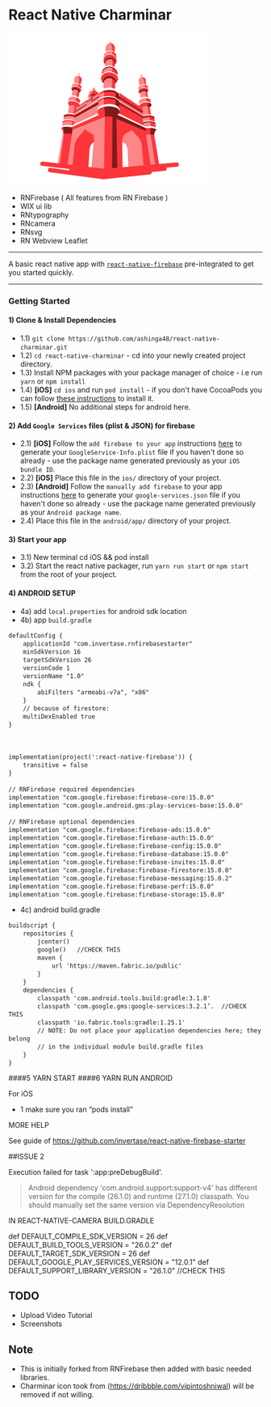# React Native Charminar

![react-native-charminar](/images/2018/05/react-native-charminar.png)


 - RNFirebase ( All features from RN Firebase )
 - WIX ui lib
 - RNtypography
 - RNcamera
 - RNsvg
 - RN Webview Leaflet
---

A basic react native app with [`react-native-firebase`](https://github.com/invertase/react-native-firebase) pre-integrated  to get you started quickly.

---

### Getting Started

#### 1) Clone & Install Dependencies

- 1.1) `git clone https://github.com/ashinga48/react-native-charminar.git`
- 1.2) `cd react-native-charminar` - cd into your newly created project directory.
- 1.3) Install NPM packages with your package manager of choice - i.e run `yarn` or `npm install`
- 1.4) **[iOS]** `cd ios` and run `pod install` - if you don't have CocoaPods you can follow [these instructions](https://guides.cocoapods.org/using/getting-started.html#getting-started) to install it.
- 1.5) **[Android]** No additional steps for android here.

#### 2) Add `Google Services` files (plist & JSON) for firebase

- 2.1) **[iOS]** Follow the `add firebase to your app` instructions [here](https://firebase.google.com/docs/ios/setup#add_firebase_to_your_app) to generate your `GoogleService-Info.plist` file if you haven't done so already - use the package name generated previously as your `iOS bundle ID`.
- 2.2) **[iOS]** Place this file in the `ios/` directory of your project.
- 2.3) **[Android]** Follow the `manually add firebase` to your app instructions [here](https://firebase.google.com/docs/android/setup#manually_add_firebase) to generate your `google-services.json` file if you haven't done so already - use the package name generated previously as your `Android package name`.
- 2.4) Place this file in the `android/app/` directory of your project.

#### 3) Start your app

- 3.1) New terminal cd iOS && pod install
- 3.2) Start the react native packager, run `yarn run start` or `npm start` from the root of your project.

#### 4) ANDROID SETUP

- 4a) add `local.properties` for android sdk location
- 4b) app `build.gradle`

```
defaultConfig {
    applicationId "com.invertase.rnfirebasestarter"
    minSdkVersion 16
    targetSdkVersion 26
    versionCode 1
    versionName "1.0"
    ndk {
        abiFilters "armeabi-v7a", "x86"
    }
    // because of firestore:
    multiDexEnabled true
}



implementation(project(':react-native-firebase')) {
    transitive = false
}

// RNFirebase required dependencies
implementation "com.google.firebase:firebase-core:15.0.0"
implementation "com.google.android.gms:play-services-base:15.0.0"

// RNFirebase optional dependencies
implementation "com.google.firebase:firebase-ads:15.0.0"
implementation "com.google.firebase:firebase-auth:15.0.0"
implementation "com.google.firebase:firebase-config:15.0.0"
implementation "com.google.firebase:firebase-database:15.0.0"
implementation "com.google.firebase:firebase-invites:15.0.0"
implementation "com.google.firebase:firebase-firestore:15.0.0"
implementation "com.google.firebase:firebase-messaging:15.0.2"
implementation "com.google.firebase:firebase-perf:15.0.0"
implementation "com.google.firebase:firebase-storage:15.0.0"
```



- 4c) android build.gradle

```
buildscript {
    repositories {
        jcenter()
        google()   //CHECK THIS
        maven {
            url 'https://maven.fabric.io/public'
        }
    }
    dependencies {
        classpath 'com.android.tools.build:gradle:3.1.0'
        classpath 'com.google.gms:google-services:3.2.1’.  //CHECK THIS
        classpath 'io.fabric.tools:gradle:1.25.1'
        // NOTE: Do not place your application dependencies here; they belong
        // in the individual module build.gradle files
    }
}
```


####5 YARN START
####6 YARN RUN ANDROID


For iOS

- 1 make sure you ran “pods install”


MORE HELP

See guide of https://github.com/invertase/react-native-firebase-starter





##ISSUE 2

Execution failed for task ':app:preDebugBuild'.
> Android dependency 'com.android.support:support-v4' has different version for the compile (26.1.0) and runtime (27.1.0) classpath. You should manually set the same version via DependencyResolution


IN REACT-NATIVE-CAMERA
BUILD.GRADLE


def DEFAULT_COMPILE_SDK_VERSION             = 26
def DEFAULT_BUILD_TOOLS_VERSION             = "26.0.2"
def DEFAULT_TARGET_SDK_VERSION              = 26
def DEFAULT_GOOGLE_PLAY_SERVICES_VERSION    = "12.0.1"
def DEFAULT_SUPPORT_LIBRARY_VERSION         = "26.1.0" //CHECK THIS




## TODO
- Upload Video Tutorial
- Screenshots

## Note

- This is initially forked from RNFirebase then added with basic needed libraries.
- Charminar icon took from (https://dribbble.com/vipintoshniwal) will be removed if not willing.
